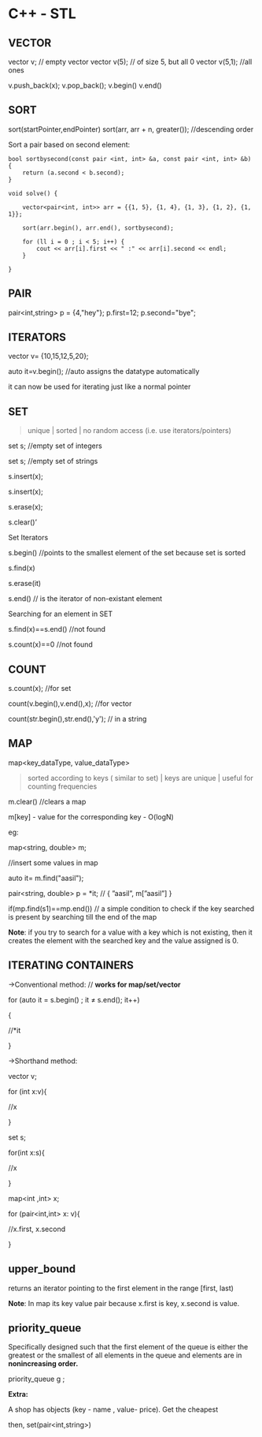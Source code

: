 # C++ - STL

## **VECTOR**

vector <int> v; // empty vector
vector <int> v(5); // of size 5, but all 0
vector <int> v(5,1); //all ones

v.push_back(x); v.pop_back();
v.begin()   v.end()

## **SORT**

sort(startPointer,endPointer)
sort(arr, arr + n, greater<int>()); //descending order

Sort a pair based on second element:
```
bool sortbysecond(const pair <int, int> &a, const pair <int, int> &b) {
	return (a.second < b.second);
}

void solve() {

	vector<pair<int, int>> arr = {{1, 5}, {1, 4}, {1, 3}, {1, 2}, {1, 1}};

	sort(arr.begin(), arr.end(), sortbysecond);

	for (ll i = 0 ; i < 5; i++) {
		cout << arr[i].first << " :" << arr[i].second << endl;
	}

}

```
  
## **PAIR**

pair<int,string> p = {4,"hey"};
p.first=12;
p.second="bye";

## **ITERATORS**

vector<int> v= {10,15,12,5,20};

auto it=v.begin(); //auto assigns the datatype automatically 

it can now be used for iterating just like a normal pointer

## **SET**

> unique | sorted | no random access (i.e. use iterators/pointers)
> 

set<int> s; //empty set of integers

set<string> s; //empty set of strings

s.insert(x);

s.insert(x);

s.erase(x); 

s.clear()’

Set Iterators

s.begin() //points to the smallest element of the set because set is sorted

s.find(x)

s.erase(it) 

s.end() // is the iterator of non-existant element

Searching for an element in SET

s.find(x)==s.end() //not found

s.count(x)==0 //not found

## **COUNT**

s.count(x); //for set

count(v.begin(),v.end(),x); //for vector

count(str.begin(),str.end(),'y'); // in  a string

## **MAP**

map<key_dataType, value_dataType>

> sorted according to keys ( similar to set) | keys are unique | useful for counting frequencies
> 

m.clear() //clears a map

m[key] - value for the corresponding key - O(logN)

eg:

map<string, double> m;

//insert some values in map

auto it= m.find("aasil");

pair<string, double> p  = *it; // { ”aasil”, m[”aasil”] }

if(mp.find(s1)==mp.end()) // a simple condition to check if the key searched is present by searching till the end of the map

**Note**: if you try to search for a value with a key which is not existing, then it creates the element with the searched key and the value assigned is 0.    

## **ITERATING CONTAINERS**

->Conventional method: // **works for map/set/vector**

for (auto it = s.begin() ; it ≠ s.end(); it++)

{

//*it

}

->Shorthand method:

vector <int> v;

for (int x:v){

//x

}

set<int> s;

for(int x:s){

//x

}

map<int ,int> x;

for (pair<int,int> x: v){

//x.first, x.second

}

  
## **upper_bound**

returns an iterator pointing to the first element in the range [first, last)
  
**Note**: In map its key value pair because x.first is key, x.second is value.

## **priority_queue**
Specifically designed such that the first element of the queue is either 
the greatest or the smallest of all elements in the queue and elements are in 
**nonincreasing order.**

priority_queue<int> g ;
  
**Extra:**

A shop has objects (key - name , value- price). Get the cheapest

then, set(pair<int,string>)
